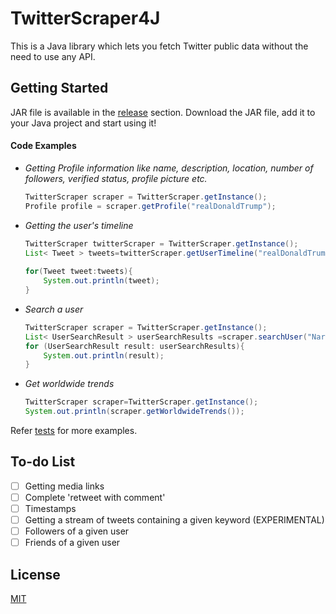 # TwitterScraper4J

This is a Java library which lets you fetch Twitter public data without the need to use any API.
## Getting Started
JAR file is available in the [release](https://github.com/NandanDesai/TwitterScraper4J/releases) section. Download the JAR file, add it to your Java project and start using it!

#### Code Examples

 - *Getting Profile information like name, description, location, number of followers, verified status, profile picture etc.*

    ```java
    TwitterScraper scraper = TwitterScraper.getInstance();  
    Profile profile = scraper.getProfile("realDonaldTrump");
   ```

 - *Getting the user's timeline*

    ```java
    TwitterScraper twitterScraper = TwitterScraper.getInstance();  
    List< Tweet > tweets=twitterScraper.getUserTimeline("realDonaldTrump");  
      
    for(Tweet tweet:tweets){  
        System.out.println(tweet);  
    }
    ```
    

 - *Search a user*

    ```java
    TwitterScraper scraper = TwitterScraper.getInstance();  
    List< UserSearchResult > userSearchResults =scraper.searchUser("Narendra Modi");  
    for (UserSearchResult result: userSearchResults){  
        System.out.println(result);  
    }
   ```

 - *Get worldwide trends*

    ```java
    TwitterScraper scraper=TwitterScraper.getInstance();  
    System.out.println(scraper.getWorldwideTrends());
    ```
    
Refer [tests](https://github.com/NandanDesai/TwitterScraper4J/tree/master/src/test/java/io/github/nandandesai/tests) for more examples.
## To-do List
 - [ ] Getting media links
 - [ ] Complete 'retweet with comment'
 - [ ] Timestamps
 - [ ] Getting a stream of tweets containing a given keyword (EXPERIMENTAL)
 - [ ] Followers of a given user
 - [ ] Friends of a given user
 
## License
[MIT](https://github.com/NandanDesai/TwitterScraper4J/blob/master/LICENSE)
